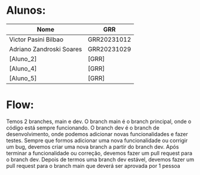 
# Alunos:

<div align="center">

| Nome                          | GRR         |
|-------------------------------|-------------|
| Victor Pasini Bilbao          | GRR20231012 |
| Adriano Zandroski Soares      | GRR20231029 |
| [Aluno_2]                     | [GRR]       |
| [Aluno_4]                     | [GRR]       |
| [Aluno_5]                     | [GRR]       |

</div>

# Flow:

Temos 2 branches, main e dev. O branch main é o branch principal, onde o código está sempre funcionando. O branch dev é o branch de desenvolvimento, onde podemos adicionar novas funcionalidades e fazer testes. Sempre que formos adicionar uma nova funcionalidade ou corrigir um bug, devemos criar uma nova branch a partir do branch dev. Após terminar a funcionalidade ou correção, devemos fazer um pull request para o branch dev. Depois de termos uma branch dev estável, devemos fazer um pull request para o branch main que deverá ser aprovada por 1 pessoa
